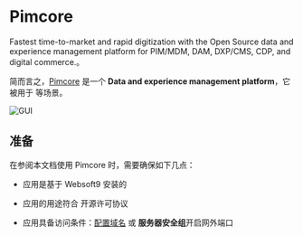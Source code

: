 # Pimcore

Fastest time-to-market and rapid digitization with the Open Source data and experience management platform for PIM/MDM, DAM, DXP/CMS, CDP, and digital commerce.。  

简而言之，[Pimcore](https://pimcore.com/) 是一个 **Data and experience management platform**，它被用于    等场景。   


![GUI](https://libs.websoft9.com/Websoft9/DocsPicture/zh/pimcore/pimcore-gui-websoft9.png)


## 准备

在参阅本文档使用 Pimcore 时，需要确保如下几点：

- 应用是基于 Websoft9 安装的

- 应用的用途符合 [](https://some_license_url) 开源许可协议

- 应用具备访问条件：[配置域名](./guide/appsetdomain) 或 **服务器安全组**开启网外端口